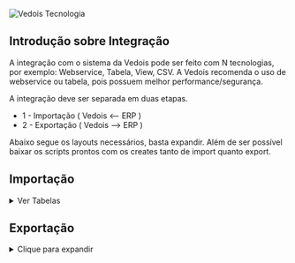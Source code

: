 ![Vedois Tecnologia](http://vedois.com.br/site/wp-content/uploads/2018/04/logovedoispreto3.png)

Introdução sobre Integração
-------------------------------

A integração com o sistema da Vedois pode ser feito com N tecnologias, por exemplo:
Webservice, Tabela, View, CSV. A Vedois recomenda o uso de webservice ou tabela, pois possuem melhor performance/segurança.

A integração deve ser separada em duas etapas.
  * 1 - Importação ( Vedois <-- ERP )
  * 2 - Exportação ( Vedois --> ERP )
  
Abaixo segue os layouts necessários, basta expandir.
Além de ser possível baixar os scripts prontos com os creates tanto de import quanto export.


Importação
-------------------------------

<details>
 <summary>Ver Tabelas</summary>
 
 **Sistema: Vedois-OEE** <br>
 **Atualizado em: 14/12/2020**


 <details>
   <summary>Nome da Tabela = IMPORTMAQUINA </summary>
	<h4>Tabela responsável pelo cadastro dos centros de recurso.</h4>

 |Coluna|Tipo de dado|Tamanho|Obs|Descrição|
 |-------------|-------------|-------------|-------------|-------------|
 | empresa | Integer |  | default=1 | Código da Empresa |
 | codigo |	Varchar | max_length=30 |  | Código da máquina |
 | descricao | Varchar | max_length=128 |  | Descrição da máquina |
 | linear | BooleanField |  | default=False | Define se a máquina é linear, se ativo, o sistema troca automaticamente tudo que é relacionado a ciclo, para medida linear, por exemplo metros. |
 | grupo | Varchar | max_length=32 |  | Nome do grupo de máquinas, associando com a ImportGrupoMaquina |	
 | ativa |	BooleanField |		|default=False|Define se a máquina está ativa/inativa|
 | fator_velocidade |	DecimalField |	max_digits=20, decimal_places=10 | default=1 | Define modo de velocidade, manter default = 1 |
 | status_imp | Varchar | max_length=1 | 'N'=new, 'U'=update, 'I'=integrated | Define status da linha, caso for importação por tabela. |

 </details>


 <details>
  <summary>Nome da Tabela = IMPORTGRUPOMAQUINA </summary>
 <h4>Tabela responsável por criar grupos de máquinas, para facilitar a consulta de duas ou mais máquinas em relatórios, índices, entre outros.</h4>

 |Coluna|Tipo de dado|Tamanho|Obs|Descrição|
 |-------------|-------------|-------------|-------------|-------------|
 | nome | Varchar | max_length=32 |  | Nome do grupo de máquinas |
 | descricao | Varchar | max_length=128 |  | Descrição completa do grupo |
 | status_imp | Varchar | max_length=1 | 'N'=new, 'U'=update, 'I'=integrated | Define status da linha, caso for importação por tabela. |

 </details>


 <details>
  <summary>Nome da Tabela = IMPORTOPERADOR</summary>
	<h4>Tabela responsável por cadastrar os operadores que irão utilizar os terminais.</h4>

 |Coluna        |Tipo de dado   |Tamanho         |Obs		                     |Descrição    |
 |--------------|---------------|----------------|-----------------------------------|-------------|
 | empresa	| Integer 	| default=1 	 |  					| Código da empresa |
 | codigo	| Varchar 	| max_length=30	 |  				| Código do operador |
 | nome 	| Varchar 	| max_length=128 |  				| Nome do operador |
 | ativo 	| BooleanField 	|  		 | default=True 		| Define ativo/inativo |
 | status_imp 	| Varchar	| max_length=1 	 | 'N'=new,<br>'U'=update,<br>'I'=integrated | Define status da linha, caso for importação por tabela.|
 
 </details>


 <details>
  <summary>Nome da Tabela = IMPORTMOTIVOPARADA </summary>
 <h4>Tabela responsável por cadastrar os motivos de parada de máquina, como por exemplo manutenção mecânica, elétrica, entre outros.</h4>

 |Coluna        |Tipo de dado   |Tamanho         |Obs		                     |Descrição    |
 |--------------|---------------|----------------|-----------------------------------|-------------|
 | **empresa**	|Integer	|default=1       |                                   |Código da empresa|
 | **codigo**	|Varchar        |max_length=30	 |                                   |Código da parada|
 | descricao	|Varchar	|max_length=128  |                                   |Descrição da parada|
 | abreviacao	|Varchar	|max_length=16   |blank=True                         |Abreviação da parada|
 | senha        |Varchar	|max_length=32   |blank=True                         |Se não tiver senha, manter vazio. Se usar algum valor, ele será solicitado para confirmar a parada. Muito usado para mecânicos/eletricistas, onde apenas estes profissionais podem inserir determinadas paradas.|
 | cor	        |RGBColorField	|		 |blank=True,<br> null=True              |Exemplo: ‘#ffffff’ = branco|
 | programada	|BooleanField	|		 |default=False                      |Quando true, este motivo de parada irá descontar do tempo previsto de produção, influenciando diretamente na disponibilidade do centro de recurso.|
 | **ativa**	|BooleanField	|		 |default=True                       |Define ativo/inativo|
 | setup	|BooleanField	|		 |default=False	                     |Define se é uma parada de setup|
 | status_imp	|Varchar	|max_length=1    |'N'=new,<br>'U'=update,<br>'I'=integrated|Define status da linha, caso for importação por tabela.|
 
 </details>

<details>
 <summary>Nome da Tabela = IMPORTMOTIVOREFUGO</summary>
<h4>Tabela responsável por cadastrar os motivos de refugo/apara que acontecem durante o processo produtivo.</h4>
	
|Coluna         |Tipo de dado  |Tamanho         |Obs		                     |Descrição    |
|---------------|--------------|----------------|------------------------------------|-------------|
|empresa        |Integer       |		|default=1			     |Código da empresa|
|codigo		|Varchar       |max_length=30	|				     |Código do refugo|
|descricao	|Varchar       |max_length=128	|				     |Descrição do refugo|
|qualidade	|BooleanField  |		|Default=false			     |Define se é um refugo que desconta do índice de qualidade|
|status_imp	|Varchar       |max_length=1	|'N'=new,<br>'U'=update,<br>'I'=integrated  |Define status da linha, caso for importação por tabela.|
 
</details>

<details>
 <summary>Nome da Tabela = IMPORTPRODUTO</summary>
<h4>São cadastrados os produtos, para posterior associar às ordens de produção.</h4>
 
|Coluna         |Tipo de dado  |Tamanho         |Obs		                     |Descrição    |
|---------------|--------------|----------------|------------------------------------|-------------|
|empresa	|Integer       |		|default=1				|Código da empresa|
|codigo		|Varchar       |max_length=30	|					|Código do produto|
|descricao	|Varchar       |max_length=128	|					|Descrição do produto|
|status_imp	|Varchar       |max_length=1	|'N'=new,<br>'U'=update,<br>'I'=integrated	|Define status da linha, caso for importação por tabela.|
 
</details>


<details>
 <summary>Nome da Tabela = IMPORTSUBPRODUTO</summary>
<h4>Subproduto da tabela de produtos.</h4>
 
|Coluna         |Tipo de dado  |Tamanho         |Obs		                     |Descrição    |
|---------------|--------------|----------------|------------------------------------|-------------|
|empresa	|Integer	|		|default=1				|Código da empresa|
|codigo		|Varchar	|max_length=30	|					|Código do sub produto|
|descricao	|Varchar	|max_length=128	|					|Descrição do sub produto|
|status_imp	|Varchar	|max_length=1	|'N'=new,<br>'U'=update,<br>'I'=integrated	|Define status da linha, caso for importação por tabela.|

</details>


<details>
        <summary>Nome da Tabela = IMPORTFERRAMENTA</summary>
<h4>Ferramentas definem quanto deve-se incrementar a cada pulso de máquina. Utilizando uma injetora como exemplo, uma ferramenta seria o molde. Pois determinado
molde, produz N peças a cada ciclo, com um tempo estimado de 30 segundos por exemplo.
Para maquinas lineares, na maioria das vezes essa tabela não é utilizada na importação.</h4>
 
|Coluna                   |Tipo de dado |Tamanho           		|Obs		                    |Descrição    |
|-------------------------|-------------|-------------------------------|-----------------------------------|-------------|
|empresa		  |Integer	|				|				    |Código da empresa|
|codigo			  |Varchar	|max_length=30			|				    |Código da ferramenta|
|descricao		  |Varchar	|max_length=128			|				    |Descrição da ferramenta|
|coeficiente_multiplicacao|DecimalField	|max_digits=20,<br>decimal_places=10|				    |Número de peças incrementadas à cada ciclo de máquina. Por exemplo número de cavidades quando for injetora.|
|depreciacao		  |DecimalField |max_digits=20,<br>decimal_places=10|				    |O valor padrão é 0. Quando se tem um molde que uma cavidade está danificada, deve-se enviar a quantidade danificada nesta coluna.|
|tempo_ciclo		  |Integer	|				|				    |Define tempo padrão da ferramenta, ou seja, ciclo padrão. O valor é milissegundo. 10 segundos = 10.000|
|limite_ciclo		  |Integer	|				|				    |Este limite da uma “tolerância” ao tempo normal de ciclo, como no exemplo acima usei o valor 10.000. Se eu quiser dar 30 segundos de tolerância, utilizo o valor 40.000.|
|limite_parada		  |Integer	|				|				    |Este campo substitui o tempo_ciclo quando usado um modo exclusivo para usinagem, geralmente Tornos CNC.|
|tempo_insercao		  |BigInteger	|				|default = 0			    |Define o tempo ideal para troca de ferramenta, usado para cálculos de setup.|
|tempo_remocao		  |BigInteger	|				|default = 0			    |Define o tempo ideal para troca de ferramenta, usado para cálculos de setup.|
|status_imp		  |Varchar	|max_length=1			|'N'=new,<br>'U'=update,<br>'I'=integrated|Define status da linha, caso for importação por tabela.|

</details>


<details>
  <summary>Nome da Tabela = IMPORTFERRAMENTAPRODUTO</summary>
 <h4>Esta tabela é usada quando não há ImportFerramenta. A diferenciação das tabelas é que uma associa por códigos, esta utiliza cinco campos (empresa, maquina, produto,
 derivação e codigo_operacao).
 Com isso é possível aumentar o nível de detalhe em relação a tempo de ciclo. Pois pode-se ter um produto que é produzido com tempo X em uma máquina e tempo Y em
 outra.</h4>


|Coluna                   |Tipo de dado |Tamanho           		|Obs		                    |Descrição    |
|-------------------------|-------------|-------------------------------|-----------------------------------|-------------|
|empresa		  |Integer	|				|default=1			    		|Código da empresa|
|maquina		  |Varchar	|max_length=30			|				    		|Código de maquina|
|produto		  |Varchar	|max_length=30			|				    		|Código de produto|
|derivacao		  |Varchar	|max_length=30			|				    		|Derivação do produto|
|codigo_operacao	  |Varchar	|max_length=30			|				    		|Código da operação|
|descricao		  |Varchar	|max_length=128			|				    		|Descrição da Ferramenta|
|coeficiente_multiplicacao|DecimalField	|max_digits=20,<br>decimal_places=10|				    		|Número de peças incrementadas à cada ciclo de máquina.Por exemplo número de cavidades quando for injetora.|
|depreciacao		  |DecimalField	|max_digits=20,<br>decimal_places=10|default = 0			    	|O valor padrão é 0. Quando se tem um molde que uma cavidade está danificada, deve-se enviar a quantidade danificada nesta coluna.|
|tempo_ciclo		  |Integer	|				|				    		|Define tempo padrão da ferramenta, ou seja, ciclo padrão.O valor é milissegundo. 10 segundos = 10.000|
|limite_ciclo		  |Integer	|				|				   		|Este limite da uma “tolerância” ao tempo normal de ciclo,como no exemplo acima usei o valor 10.000. Se eu quiser dar 30 segundos de tolerância, utilizo o valor 40.000.|
|limite_parada		  |Integer	|				|				   		|Este campo substitui o tempo_ciclo quando usado um modo exclusivo para usinagem, geralmente Tornos CNC.|
|tempo_insercao		  |Integer	|				|default = 0			    		|Define o tempo ideal para troca de ferramenta, usado para cálculos de setup.|
|tempo_remocao		  |BigInteger	|				|default = 0			   		|Define o tempo ideal para troca de ferramenta, usado para cálculos de setup.|
|tipo_cadastro		  |Varchar	|max_length=1			|default='I'#<br> I=importador,<br>M=maquina	||
|situacao		  |Integer	|				|default=0			    		||
|status_imp		  |Varchar	|max_length=1			|'N'=new,<br>'U'=update,<br>'I'=integrated	|Define status da linha, caso for importação por tabela.|

</details>


<details>
 <summary>Nome da Tabela = IMPORTOP</summary>
<h4>Tabela responsável pelas ordens de produção.</h4>

|Coluna         |Tipo de dado   |Tamanho         		|Obs		                     |Descrição    |
|---------------|---------------|-------------------------------|------------------------------------|-------------|
|empresa	|Integer	|				    |default=1			     		|Código da empresa|
|origem		|Varchar	|max_length=30			    |default='0'			     	|Código da origem|
|codigo		|Varchar	|max_length=30			    |				     		|Código da ordem|
|descricao	|Varchar	|max_length=128			    |blank=True,<br> null=True		     	|Descrição da ordem|
|produto	|Varchar	|max_length=30			    |blank=True,<br> null=True		     	|Código do produto|
|subproduto	|Varchar	|max_length=30			    |blank=True,<br> null=True		   	|Código do sub produto|
|derivacao	|Varchar	|max_length=30			    |blank=True,<br> null=True		     	|Derivação do produto|
|pedido		|Integer	|				    |default=1,<br>blank=True,<br> null=True    |Número do pedido|
|unidade_medida |Varchar	|max_length=128			    |default="PC",<br>blank=True,<br>null=True  |Unidade de medida, ex: pc, metros|
|nome_cliente	|Varchar	|max_length=128			    |default="", <br>blank=True, null=True   	|Nome do cliente|
|quantidade	|DecimalField	|max_digits=20,<br>decimal_places=10|default=1			     		|Quantidade prevista da ordem|
|master_op	|Varchar	|max_length=30			    |null=True,<br> blank=True		     	|A coluna master_op é usada para realizar agrupamento de ordens de produção. Esta necessidade é quando a máquina produz mais de um produto ao mesmo tempo.|
|fracao_master	|DecimalField	|max_digits=10,<br>decimal_places=9 |default=1			     		|E a fracao_master irá determinar o percentual de produção que deve ser distribuído entre as OPs do agrupamento. Se por exemplo eu tenho um ciclo que sai 10 unidades, e eu queira distribuir 4 para uma ordem e 6 para outra, devo utilizar os valores: 0,4 e 0,6 respectivamente.|
|data_limite	|DateTimeField	|				    |null=True,<br> blank=True		     	|Data limite e prioridade são preferencias para|
|prioridade	|DecimalField	|max_digits=20,<br>decimal_places=10|default=1			     		|distribuição das ordens no modulo planejamento.|
|status_imp	|Varchar	|max_length=1			    |'N'=new,<br> 'U'=update,<br> 'I'=integrated|Define status da linha, caso for importação por tabela.|

</details>


<details>
 <summary>Nome da Tabela = IMPORTSEQUENCIAPRODUCAO</summary>
<h4>Tabela responsável por concentrar as sequencias de produção, também conhecidas como roteiros, atividades, entre outros.</h4>

|Coluna         |Tipo de dado  |Tamanho         |Obs		                     |Descrição    |
|---------------|--------------|----------------|------------------------------------|-------------|
|empresa	     |Integer	|		|default=1				|Código da empresa|
|origem		     |Varchar	|max_length=30	|default='0'				|Código da origem|
|codigo		     |Varchar	|max_length=30	|					|Código da Ordem|
|sequencia	     |Integer	|		|					|Sequência do Roteiro|
|estagio	     |Integer	|		|					|Codigo do estagio|
|maquina	     |Varchar	|max_length=30	|blank=True,<br> null=True		|Codigo da maquina|
|ferramenta	     |Varchar	|max_length=30	|blank=True,<br> null=True		|Codigo da ferramenta|
|codigo_operacao     |Varchar	|max_length=30	|blank=True,<br> null=True		|Código da operacao|
|quantidade	     |DecimalField|max_digits=20,<br>decimal_places=10|			|Quantidade prevista|
|data_prevista_inicio|DateTimeField|		|blank=True,<br> null=True		|Data prevista de inicio|
|data_prevista_fim   |DateTimeField|		|blank=True,<br> null=True		|Data prevista de termino|
|setup_previsto	     |BigInteger|		|default=0				|Tempo de setup em segundos|
|tempo_previsto	     |BigInteger|		|default=0				|Tempo de produção em segundos|
|status_imp	     |Varchar|max_length=1	|'N'=new,<br>'U'=update,<br>'I'=integrated|Define status da linha, caso for importação por tabela.|

</details>


<details>
 <summary>Nome da Tabela = IMPORTCOMPONENTESIMPORTADOS</summary>
<h4>Tabela responsável por cadastrar os componentes que não são gerados pelo terminal, por exemplo a compra de bobinas de terceiros, etc.</h4>

|Coluna         |Tipo de dado   |Tamanho        |Obs		                     		|Descrição    |
|---------------|---------------|---------------|-----------------------------------------------|-------------|
|codigo		|Varchar	|max_length=30  |						|Código do componente|
|derivacao	|Varchar	|max_length=30  |						|Código da Derivação do Componente|
|lote		|Varchar	|max_length=30  |blank=True,<br> null=True			|Código do Lote do Componente|
|codigo_etiqueta|Varchar	|max_length=30  |						|Código que identifica o componente|
|tipo_etiqueta	|Varchar	|max_length=30  |null=True,<br> blank=True			|Define o tipo do componente|
|lote_etiqueta	|Varchar	|max_length=30  |null=True,<br> blank=True			|Lote do componente|
|empresa	|Integer	|		|default=1,<br> blank=True,<br> null=True	|Código da empresa|
|origem		|Varchar	|max_length=30  |default=0,<br> blank=True,<br> null=True	|Código da origem|
|op		|Varchar	|		|blank=True,<br> null=True			|Código da ordem|
|master_op	|Varchar	|max_length=30  |blank=True<br>, null=True			|A coluna master_op é usada para realizar agrupamento de ordens de produção|
|estagio	|Integer	|		|default=0<br>,blank=True,<br> null=True	|Código do estágio|
|maquina	|Varchar	|max_length=30  |null=True,<br> blank=True			|Código da máquina|
|operador	|Varchar	|max_length=30  |null=True,<br> blank=True			|Código do operador|
|pedido		|Integer	|		|default=0,<br> blank=True,<br> null=True	|Número do pedido|
|descricao	|Varchar	|max_length=128 |null=True,<br> blank=True			|Descrição|
|versao		|Varchar	|max_length=5   |null=True,<br> blank=True			|Versão do componente|
|dimensao	|Varchar	|max_length=30  |null=True,<br> blank=True			||
|data_fabricacao|DateTimeField	|	        |null=True,<br> blank=True			|Data de fabricação|
|validade	|Varchar	|max_length=5   |null=True,<br> blank=True			||
|componente_origem|Varchar	|	        |						||
|quantidade	|DecimalField	|max_length=20  |decimal_places=10,<br> default=0		|Quantidade do componente em metros|
|quantidade_estornada|DecimalField|max_length=20|decimal_places=10,<br> default=0		||
|peso		|DecimalField	|max_length=20  |decimal_places=10,<br> default=0		|Peso do componente|
|taxa_de_conversao|DecimalField	|max_length=20  |decimal_places=10,<br> default=1		|Se não preenchido, calculamos com base na quantidade e peso recebidos|
|tara		|DecimalField	|max_length=20  |decimal_places=10,<br> default=1		|Tara do componente|
|volumes	|Integer	|		|default=0     					|Quantidade de volumes|
|uso		|Varchar	|max_length=5   |Default=N,<br> null=True,<br> blank=True	|N = novo, F = Fechado.|
|situacao	|Varchar	|max_length=1   |Default=A,<br> null=True,<br> blank=True	||
|tipo		|Varchar	|max_length=5   |Default=P,<br> null=True,<br> blank=True	|1 = Bobina, 3 = Tinta, 5 = Insumo|
|unidade	|Varchar	|max_length=5   |Default=PC, null=True, blank=True		|Unidade de medida, ex: KG|
|reg		|Integer	|	        |default=0,<br> blank=True,<br> null=True	||
|controle	|Integer	|	        |default=0,<br> blank=True,<br> null=True	||
|status_imp	|Varchar	|max_length=1   |'N'=new,<br>'U'=update,<br>'I'=integrated	|Define status da linha, caso for importação por tabela.|

</details>

<details>
 <summary>Nome da Tabela = IMPORTCOMPONENTESOP</summary>
<h4>Tabela responsável por autorizar os produtos que podem ser consumidos em determinadas Ordens</h4>

|Coluna         |Tipo de dado  |Tamanho         |Obs		                     |Descrição    |
|---------------|--------------|----------------|------------------------------------|-------------|
|empresa		|Integer		|					|default=1,<br> blank=True,<br> null=True|Código da empresa|
|origem			|Varchar		|max_length=30				|default=0				 |Código da origem|
|op			|Varchar		|max_length=30				|default=0				 |Código da ordem|
|estagio		|Integer		|					|default=0				 |Código do estágio|
|identificador		|Integer		|					|default=0				 |Sequência do componente|
|maquina		|Varchar		|max_length=30				|					 |Código da máquina|
|codigo_componente	|Varchar		|max_length=32				|					 |Código do produto que vai ser consumido|
|derivacao_componente	|Varchar		|max_length=32				|blank=True,<br> null=True		 |Versão do produto que vai ser consumido|
|tipo			|Varchar		|max_length=5				|blank=True,<br> null=True		 |Tipo do componente. Ex: T = Tinta, B = Bobina, etc.|
|quantidade_prevista	|DecimalField		|max_digits=20,<br>decimal_places=10	|default=0				 |Quantidade prevista que será consumida|
|quantidade_reservada	|DecimalField		|max_digits=20,<br>decimal_places=10	|default=0				 |Quantidade que poderá ser consumida a mais que a prevista|
|status_imp		|Varchar		|max_length=1				|'N'=new,<br>'U'=update,<br>'I'=integrated|Define status da linha, caso for importação por tabela.|

</details>
</details>




Exportação
-------------------------------

<details>
  <summary>Clique para expandir</summary>
  
teste

</details>

